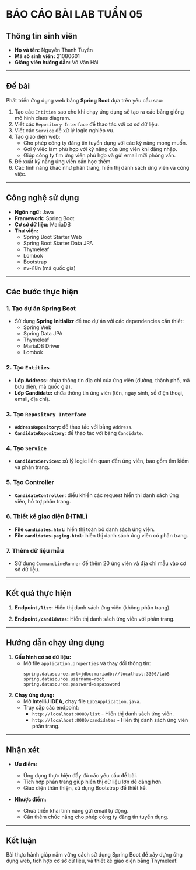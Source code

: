 # BÁO CÁO BÀI LAB TUẦN 05

## Thông tin sinh viên
- **Họ và tên:** Nguyễn Thanh Tuyền  
- **Mã số sinh viên:** 21080601  
- **Giảng viên hướng dẫn:** Võ Văn Hải

---

## Đề bài
Phát triển ứng dụng web bằng **Spring Boot** dựa trên yêu cầu sau:  
1. Tạo các `Entities` sao cho khi chạy ứng dụng sẽ tạo ra các bảng giống mô hình class diagram.  
2. Viết các `Repository Interface` để thao tác với cơ sở dữ liệu.  
3. Viết các `Service` để xử lý logic nghiệp vụ.  
4. Tạo giao diện web:  
   - Cho phép công ty đăng tin tuyển dụng với các kỹ năng mong muốn.  
   - Gợi ý việc làm phù hợp với kỹ năng của ứng viên khi đăng nhập.  
   - Giúp công ty tìm ứng viên phù hợp và gửi email mời phỏng vấn.  
5. Đề xuất kỹ năng ứng viên cần học thêm.  
6. Các tính năng khác như phân trang, hiển thị danh sách ứng viên và công việc.  

---

## Công nghệ sử dụng
- **Ngôn ngữ:** Java  
- **Framework:** Spring Boot  
- **Cơ sở dữ liệu:** MariaDB  
- **Thư viện:**  
  - Spring Boot Starter Web  
  - Spring Boot Starter Data JPA  
  - Thymeleaf  
  - Lombok  
  - Bootstrap  
  - nv-i18n (mã quốc gia)  

---

## Các bước thực hiện

### 1. Tạo dự án Spring Boot
- Sử dụng **Spring Initializr** để tạo dự án với các dependencies cần thiết:
  - Spring Web
  - Spring Data JPA
  - Thymeleaf
  - MariaDB Driver
  - Lombok

### 2. Tạo `Entities`
- **Lớp Address:** chứa thông tin địa chỉ của ứng viên (đường, thành phố, mã bưu điện, mã quốc gia).  
- **Lớp Candidate:** chứa thông tin ứng viên (tên, ngày sinh, số điện thoại, email, địa chỉ).

### 3. Tạo `Repository Interface`
- **`AddressRepository`:** để thao tác với bảng `Address`.  
- **`CandidateRepository`:** để thao tác với bảng `Candidate`.

### 4. Tạo `Service`
- **`CandidateServices`:** xử lý logic liên quan đến ứng viên, bao gồm tìm kiếm và phân trang.

### 5. Tạo Controller
- **`CandidateController`:** điều khiển các request hiển thị danh sách ứng viên, hỗ trợ phân trang.

### 6. Thiết kế giao diện (HTML)
- **File `candidates.html`:** hiển thị toàn bộ danh sách ứng viên.  
- **File `candidates-paging.html`:** hiển thị danh sách ứng viên có phân trang.

### 7. Thêm dữ liệu mẫu
- Sử dụng `CommandLineRunner` để thêm 20 ứng viên và địa chỉ mẫu vào cơ sở dữ liệu.

---

## Kết quả thực hiện
1. **Endpoint `/list`:** Hiển thị danh sách ứng viên (không phân trang).  

2. **Endpoint `/candidates`:** Hiển thị danh sách ứng viên với phân trang.  

---

## Hướng dẫn chạy ứng dụng
1. **Cấu hình cơ sở dữ liệu:**
   - Mở file `application.properties` và thay đổi thông tin:
     ```properties
     spring.datasource.url=jdbc:mariadb://localhost:3306/lab5
     spring.datasource.username=root
     spring.datasource.password=sapassword
     ```
2. **Chạy ứng dụng:**
   - Mở **IntelliJ IDEA**, chạy file `Lab5Application.java`.  
   - Truy cập các endpoint:
     - `http://localhost:8080/list` - Hiển thị danh sách ứng viên.
     - `http://localhost:8080/candidates` - Hiển thị danh sách ứng viên phân trang.  

---

## Nhận xét
- **Ưu điểm:**  
  - Ứng dụng thực hiện đầy đủ các yêu cầu đề bài.  
  - Tích hợp phân trang giúp hiển thị dữ liệu lớn dễ dàng hơn.  
  - Giao diện thân thiện, sử dụng Bootstrap để thiết kế.  

- **Nhược điểm:**  
  - Chưa triển khai tính năng gửi email tự động.  
  - Cần thêm chức năng cho phép công ty đăng tin tuyển dụng.

---

## Kết luận
Bài thực hành giúp nắm vững cách sử dụng Spring Boot để xây dựng ứng dụng web, tích hợp cơ sở dữ liệu, và thiết kế giao diện bằng Thymeleaf.

